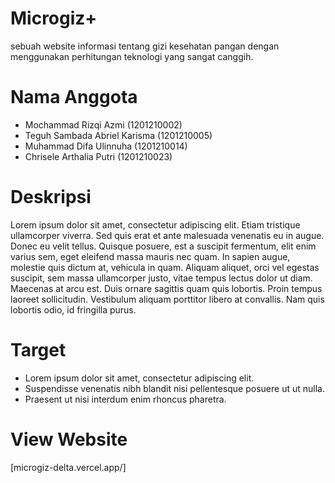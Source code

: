 # Microgiz+
sebuah website informasi tentang gizi kesehatan pangan dengan menggunakan perhitungan teknologi yang sangat canggih.
# Nama Anggota
* Mochammad Rizqi Azmi (1201210002)
* Teguh Sambada Abriel Karisma (1201210005)
* Muhammad Difa Ulinnuha (1201210014)
* Chrisele Arthalia Putri (1201210023)
# Deskripsi
Lorem ipsum dolor sit amet, consectetur adipiscing elit. Etiam tristique ullamcorper viverra. Sed quis erat et ante malesuada venenatis eu in augue. Donec eu velit tellus. Quisque posuere, est a suscipit fermentum, elit enim varius sem, eget eleifend massa mauris nec quam. In sapien augue, molestie quis dictum at, vehicula in quam. Aliquam aliquet, orci vel egestas suscipit, sem massa ullamcorper justo, vitae tempus lectus dolor ut diam. Maecenas at arcu est. Duis ornare sagittis quam quis lobortis. Proin tempus laoreet sollicitudin. Vestibulum aliquam porttitor libero at convallis. Nam quis lobortis odio, id fringilla purus.
# Target
* Lorem ipsum dolor sit amet, consectetur adipiscing elit.
* Suspendisse venenatis nibh blandit nisi pellentesque posuere ut ut nulla.
* Praesent ut nisi interdum enim rhoncus pharetra.
# View Website
[microgiz-delta.vercel.app/]
